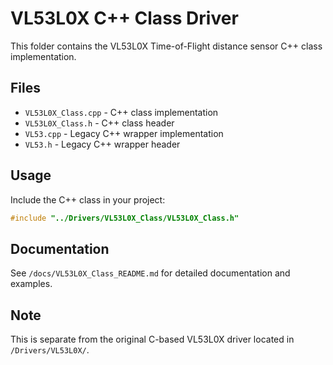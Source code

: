 # VL53L0X C++ Class Driver

This folder contains the VL53L0X Time-of-Flight distance sensor C++ class implementation.

## Files
- `VL53L0X_Class.cpp` - C++ class implementation
- `VL53L0X_Class.h` - C++ class header
- `VL53.cpp` - Legacy C++ wrapper implementation
- `VL53.h` - Legacy C++ wrapper header

## Usage
Include the C++ class in your project:
```cpp
#include "../Drivers/VL53L0X_Class/VL53L0X_Class.h"
```

## Documentation
See `/docs/VL53L0X_Class_README.md` for detailed documentation and examples.

## Note
This is separate from the original C-based VL53L0X driver located in `/Drivers/VL53L0X/`.
